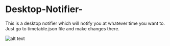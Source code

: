 # Desktop-Notifier- 
This is a desktop notifier which will notify you at whatever time you want to. Just go to timetable.json file and make changes there. 

![alt text](https://github.com/diksha-madan112/Desktop-Notifier-/blob/main/Screenshot%20(271).png?raw=true)
